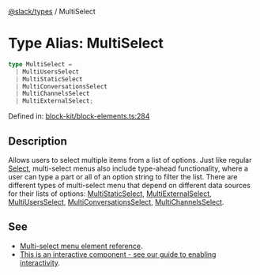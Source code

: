[@slack/types](../index.md) / MultiSelect

# Type Alias: MultiSelect

```ts
type MultiSelect = 
  | MultiUsersSelect
  | MultiStaticSelect
  | MultiConversationsSelect
  | MultiChannelsSelect
  | MultiExternalSelect;
```

Defined in: [block-kit/block-elements.ts:284](https://github.com/slackapi/node-slack-sdk/blob/main/packages/types/src/block-kit/block-elements.ts#L284)

## Description

Allows users to select multiple items from a list of options.
Just like regular [Select](Select.md), multi-select menus also include type-ahead functionality, where a user can type a
part or all of an option string to filter the list.
There are different types of multi-select menu that depend on different data sources for their lists of options:
[MultiStaticSelect](../interfaces/MultiStaticSelect.md), [MultiExternalSelect](../interfaces/MultiExternalSelect.md), [MultiUsersSelect](../interfaces/MultiUsersSelect.md), [MultiConversationsSelect](../interfaces/MultiConversationsSelect.md),
[MultiChannelsSelect](../interfaces/MultiChannelsSelect.md).

## See

 - [Multi-select menu element reference](https://docs.slack.dev/reference/block-kit/block-elements/multi-select-menus-element).
 - [This is an interactive component - see our guide to enabling interactivity](https://docs.slack.dev/interactivity/handling-user-interaction).
